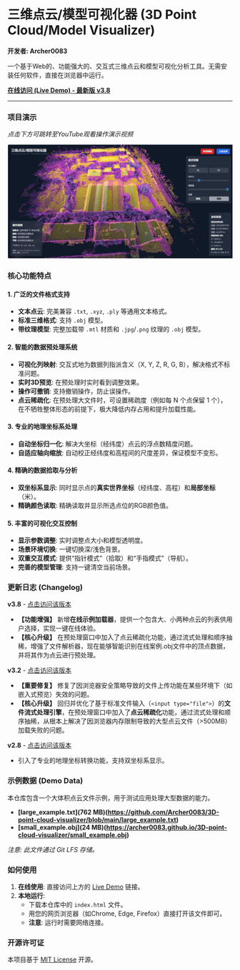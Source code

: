 # 三维点云/模型可视化器 (3D Point Cloud/Model Visualizer)

**开发者: Archer0083**

一个基于Web的、功能强大的、交互式三维点云和模型可视化分析工具。无需安装任何软件，直接在浏览器中运行。

[**在线访问 (Live Demo) - 最新版 v3.8**](https://Archer0083.github.io/3D-point-cloud-visualizer//v3.8.html)

---

### 项目演示

*点击下方可跳转至YouTube观看操作演示视频*

[![操作演示视频封面](https://raw.githubusercontent.com/Archer0083/3D-point-cloud-visualizer/main/example.jpg)](https://www.youtube.com/watch?v=4n_GEKv2YSo)

### 核心功能特点

#### 1. 广泛的文件格式支持
- **文本点云**: 完美兼容 `.txt`, `.xyz`, `.ply` 等通用文本格式。
- **标准三维格式**: 支持 `.obj` 模型。
- **带纹理模型**: 完整加载带 `.mtl` 材质和 `.jpg`/`.png` 纹理的 `.obj` 模型。

#### 2. 智能的数据预处理系统
- **可视化列映射**: 交互式地为数据列指派含义（X, Y, Z, R, G, B），解决格式不标准问题。
- **实时3D预览**: 在预处理时实时看到调整效果。
- **操作可撤销**: 支持撤销操作，防止误操作。
- **点云稀疏化**: 在预处理大文件时，可设置稀疏度（例如每 N 个点保留 1 个），在不牺牲整体形态的前提下，极大降低内存占用和提升加载性能。

#### 3. 专业的地理坐标系处理
- **自动坐标归一化**: 解决大坐标（经纬度）点云的浮点数精度问题。
- **自适应轴向缩放**: 自动校正经纬度和高程间的尺度差异，保证模型不变形。

#### 4. 精确的数据拾取与分析
- **双坐标系显示**: 同时显示点的**真实世界坐标**（经纬度、高程）和**局部坐标**（米）。
- **精确颜色读取**: 精确读取并显示所选点位的RGB颜色值。

#### 5. 丰富的可视化交互控制
- **显示参数调整**: 实时调整点大小和模型透明度。
- **场景环境切换**: 一键切换深/浅色背景。
- **双重交互模式**: 提供“指针模式”（拾取）和“手指模式”（导航）。
- **完善的模型管理**: 支持一键清空当前场景。

### 更新日志 (Changelog)
**v3.8** - [点击访问该版本](https://archer0083.github.io/3D-point-cloud-visualizer/v3.8.html)
- **【功能增强】** 新增**在线示例加载器**，提供一个包含大、小两种点云的列表供用户选择，实现一键在线体验。
- **【核心升级】**  在预处理窗口中加入了点云稀疏化功能，通过流式处理和顺序抽稀，增强了文件解析器，现在能够智能识别在线案例.obj文件中的顶点数据，并将其作为点云进行预处理。
  
**v3.2** - [点击访问该版本](https://archer0083.github.io/3D-point-cloud-visualizer/v3.2.html)
- **【重要修复】** 修复了因浏览器安全策略导致的文件上传功能在某些环境下（如嵌入式预览）失效的问题。
- **【核心升级】** 回归并优化了基于标准文件输入（`<input type="file">`）的**文件流式处理引擎**，在预处理窗口中加入了**点云稀疏化**功能，通过流式处理和顺序抽稀，从根本上解决了因浏览器内存限制导致的大型点云文件（>500MB）加载失败的问题。

**v2.8** - [点击访问该版本](https://archer0083.github.io/3D-point-cloud-visualizer/v2.8.html)
- 引入了专业的地理坐标转换功能，支持双坐标系显示。

### 示例数据 (Demo Data)

本仓库包含一个大体积点云文件示例，用于测试应用处理大型数据的能力。

- **[large_example.txt](762 MB)(https://github.com/Archer0083/3D-point-cloud-visualizer/blob/main/large_example.txt)**
- **[small_example.obj](24 MB)(https://archer0083.github.io/3D-point-cloud-visualizer/small_example.obj)** 

*注意: 此文件通过 Git LFS 存储。*

### 如何使用

1.  **在线使用**: 直接访问上方的 [Live Demo](https://Archer0083.github.io/3D-point-cloud-visualizer/) 链接。
2.  **本地运行**:
    * 下载本仓库中的 `index.html` 文件。
    * 用您的网页浏览器（如Chrome, Edge, Firefox）直接打开该文件即可。
    * **注意**: 运行时需要网络连接。

### 开源许可证

本项目基于 [MIT License](LICENSE) 开源。
